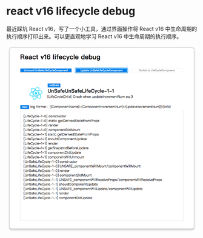 # react v16 lifecycle debug

最近踩坑 React v16，写了一个小工具，通过界面操作将 React v16 中生命周期的执行顺序打印出来。可以更直观地学习 React v16 中生命周期的执行顺序。

![效果图](readme.png)
